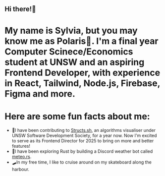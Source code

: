 ## Hi there!👋

# My name is Sylvia, but you may know me as Polaris🌌. I'm a final year Computer Scinece/Economics student at UNSW and an aspiring Frontend Developer, with experience in React, Tailwind, Node.js, Firebase, Figma and more. 

# Here are some fun facts about me:
- 🔭I have been contributing to [Structs.sh](https://structs.sh/), an algorithms visualiser under UNSW Software Development Society, for a year now. Now I'm excited to serve as its Frontend Director for 2025 to bring on more and better features!
- 🦀I have been exploring Rust by building a Discord weather bot called [meteo.rs](https://github.com/PolarisXII/meteo.rs).
- 🛹In my free time, I like to cruise around on my skateboard along the harbour. 

